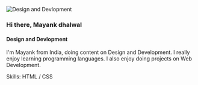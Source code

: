 ![Design and Devlopment](https://previews.dropbox.com/p/thumb/AB2kSwX4t1elijXJkTO5Rs7tf2eo49QldrfX1_w6l9KI2lgTXHZpM9DsmQi2GjSkyozjZWFk6o03_AWD-xFn-mIDsBMfA7MtPn1Fsop74HPkWZo34BVGCfpGw9rwnoC_f2_Q9jrgumx4ve4YOdhHgm9HKW4SrQcLfI75WONm_cM37jwW57UlZ6UQryyJJTrOw4srAIJTn1-dqk0rUFIpD5AFaBZ8UB1VX2rKwiTzoBpolgut-sn8gNy8HWI43s7C3MfcT5s0ztqKCwsDCaPkBB_Frj7qLqtrZrKiDIR_ItPlg7D08V4w3wdjkhpWsCLQtup9bzPbkPhE7XgBi8ZiBBgkxneRqWZUeLZFonkyDFlPWmo67lBv7_rvVyJzfXOiHpY/p.png)
### Hi there, Mayank dhalwal
#### Design and Devlopment
I'm Mayank from India, doing content on Design and Development. I really enjoy learning programming languages. I also enjoy doing projects on Web Development.

Skills:  HTML / CSS






